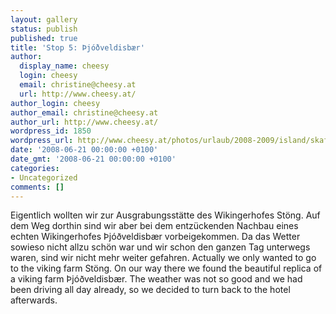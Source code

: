 ```yaml
---
layout: gallery
status: publish
published: true
title: 'Stop 5: Þjóðveldisbær'
author:
  display_name: cheesy
  login: cheesy
  email: christine@cheesy.at
  url: http://www.cheesy.at/
author_login: cheesy
author_email: christine@cheesy.at
author_url: http://www.cheesy.at/
wordpress_id: 1850
wordpress_url: http://www.cheesy.at/photos/urlaub/2008-2009/island/skaftafell-efstidalur/thjodveldisbaer/
date: '2008-06-21 00:00:00 +0100'
date_gmt: '2008-06-21 00:00:00 +0100'
categories:
- Uncategorized
comments: []
---
```

<!--:de-->Eigentlich wollten wir zur Ausgrabungsstätte des Wikingerhofes Stöng. Auf dem Weg dorthin sind wir aber bei dem entzückenden Nachbau eines echten Wikingerhofes Þjóðveldisbær vorbeigekommen. Da das Wetter sowieso nicht allzu schön war und wir schon den ganzen Tag unterwegs waren, sind wir nicht mehr weiter gefahren.
<!--:--><!--:en-->Actually we only wanted to go to the viking farm Stöng. On our way there we found the beautiful replica of a viking farm Þjóðveldisbær. The weather was not so good and we had been driving all day already, so we decided to turn back to the hotel afterwards.
<!--:-->
